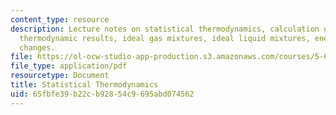 ```yaml
---
content_type: resource
description: Lecture notes on statistical thermodynamics, calculation of macroscopic
  thermodynamic results, ideal gas mixtures, ideal liquid mixtures, energy, and entropy
  changes.
file: https://ol-ocw-studio-app-production.s3.amazonaws.com/courses/5-60-thermodynamics-kinetics-spring-2008/65fbfe39b22cb92854c9695abd074562_5_60_lect26_27.pdf
file_type: application/pdf
resourcetype: Document
title: Statistical Thermodynamics
uid: 65fbfe39-b22c-b928-54c9-695abd074562
---
```

